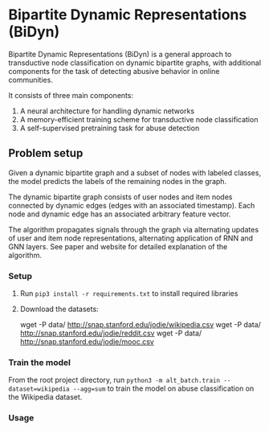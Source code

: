 # Bipartite Dynamic Representations (BiDyn)

Bipartite Dynamic Representations (BiDyn) is a general approach to transductive node classification on dynamic bipartite graphs, with additional components for the task of detecting abusive behavior in online communities.

It consists of three main components:
1. A neural architecture for handling dynamic networks
2. A memory-efficient training scheme for transductive node classification
3. A self-supervised pretraining task for abuse detection

## Problem setup
Given a dynamic bipartite graph and a subset of nodes with labeled classes, the model predicts the labels of the remaining nodes in the graph.

The dynamic bipartite graph consists of user nodes and item nodes connected by dynamic edges (edges with an associated timestamp). Each node and dynamic edge has an associated arbitrary feature vector.

The algorithm propagates signals through the graph via alternating updates of user and item node representations, alternating application of RNN and GNN layers. See paper and website for detailed explanation of the algorithm.

### Setup
1. Run `pip3 install -r requirements.txt` to install required libraries
2. Download the datasets:

    wget -P data/ http://snap.stanford.edu/jodie/wikipedia.csv
    wget -P data/ http://snap.stanford.edu/jodie/reddit.csv
    wget -P data/ http://snap.stanford.edu/jodie/mooc.csv

### Train the model
From the root project directory, run `python3 -m alt_batch.train --dataset=wikipedia --agg=sum` to train the model on abuse classification on the Wikipedia dataset.

### Usage

